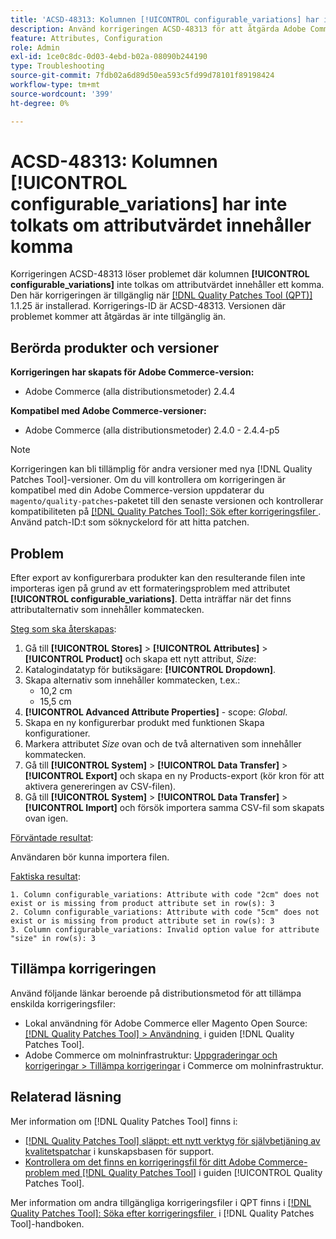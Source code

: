```yaml
---
title: 'ACSD-48313: Kolumnen [!UICONTROL configurable_variations] har inte tolkats om attributvärdet innehåller komma'
description: Använd korrigeringen ACSD-48313 för att åtgärda Adobe Commerce-problemet där kolumnen [!UICONTROL configurable_variations] inte tolkas om attributvärdet innehåller ett komma.
feature: Attributes, Configuration
role: Admin
exl-id: 1ce0c8dc-0d03-4ebd-b02a-08090b244190
type: Troubleshooting
source-git-commit: 7fdb02a6d89d50ea593c5fd99d78101f89198424
workflow-type: tm+mt
source-wordcount: '399'
ht-degree: 0%

---
```


# ACSD-48313: Kolumnen **[!UICONTROL configurable_variations]** har inte tolkats om attributvärdet innehåller komma

Korrigeringen ACSD-48313 löser problemet där kolumnen **[!UICONTROL configurable_variations]** inte tolkas om attributvärdet innehåller ett komma. Den här korrigeringen är tillgänglig när [[!DNL Quality Patches Tool (QPT)]](https://experienceleague.adobe.com/sv/docs/commerce-operations/tools/quality-patches-tool/quality-patches-tool-to-self-serve-quality-patches) 1.1.25 är installerad. Korrigerings-ID är ACSD-48313. Versionen där problemet kommer att åtgärdas är inte tillgänglig än.

## Berörda produkter och versioner

**Korrigeringen har skapats för Adobe Commerce-version:**
* Adobe Commerce (alla distributionsmetoder) 2.4.4

**Kompatibel med Adobe Commerce-versioner:**
* Adobe Commerce (alla distributionsmetoder) 2.4.0 - 2.4.4-p5

>[!NOTE]
>
>Korrigeringen kan bli tillämplig för andra versioner med nya [!DNL Quality Patches Tool]-versioner. Om du vill kontrollera om korrigeringen är kompatibel med din Adobe Commerce-version uppdaterar du `magento/quality-patches`-paketet till den senaste versionen och kontrollerar kompatibiliteten på [[!DNL Quality Patches Tool]: Sök efter korrigeringsfiler &#x200B;](https://experienceleague.adobe.com/tools/commerce-quality-patches/index.html?lang=sv-SE). Använd patch-ID:t som söknyckelord för att hitta patchen.

## Problem

Efter export av konfigurerbara produkter kan den resulterande filen inte importeras igen på grund av ett formateringsproblem med attributet **[!UICONTROL configurable_variations]**. Detta inträffar när det finns attributalternativ som innehåller kommatecken.

<u>Steg som ska återskapas</u>:

1. Gå till **[!UICONTROL Stores]** > **[!UICONTROL Attributes]** > **[!UICONTROL Product]** och skapa ett nytt attribut, _Size_:
1. Katalogindatatyp för butiksägare: **[!UICONTROL Dropdown]**.
1. Skapa alternativ som innehåller kommatecken, t.ex.:
   * 10,2 cm
   * 15,5 cm
1. **[!UICONTROL Advanced Attribute Properties]** - scope: _Global_.
1. Skapa en ny konfigurerbar produkt med funktionen Skapa konfigurationer.
1. Markera attributet _Size_ ovan och de två alternativen som innehåller kommatecken.
1. Gå till **[!UICONTROL System]** > **[!UICONTROL Data Transfer]** > **[!UICONTROL Export]** och skapa en ny Products-export (kör kron för att aktivera genereringen av CSV-filen).
1. Gå till **[!UICONTROL System]** > **[!UICONTROL Data Transfer]** > **[!UICONTROL Import]** och försök importera samma CSV-fil som skapats ovan igen.

<u>Förväntade resultat</u>:

Användaren bör kunna importera filen.

<u>Faktiska resultat</u>:

```
1. Column configurable_variations: Attribute with code "2cm" does not exist or is missing from product attribute set in row(s): 3
2. Column configurable_variations: Attribute with code "5cm" does not exist or is missing from product attribute set in row(s): 3
3. Column configurable_variations: Invalid option value for attribute "size" in row(s): 3
```

## Tillämpa korrigeringen

Använd följande länkar beroende på distributionsmetod för att tillämpa enskilda korrigeringsfiler:

* Lokal användning för Adobe Commerce eller Magento Open Source: [[!DNL Quality Patches Tool] > Användning &#x200B;](/help/tools/quality-patches-tool/usage.md) i guiden [!DNL Quality Patches Tool].
* Adobe Commerce om molninfrastruktur: [Uppgraderingar och korrigeringar > Tillämpa korrigeringar](https://experienceleague.adobe.com/docs/commerce-cloud-service/user-guide/develop/upgrade/apply-patches.html?lang=sv-SE) i Commerce om molninfrastruktur.


## Relaterad läsning

Mer information om [!DNL Quality Patches Tool] finns i:

* [[!DNL Quality Patches Tool] släppt: ett nytt verktyg för självbetjäning av kvalitetspatchar](https://experienceleague.adobe.com/sv/docs/commerce-operations/tools/quality-patches-tool/quality-patches-tool-to-self-serve-quality-patches) i kunskapsbasen för support.
* [Kontrollera om det finns en korrigeringsfil för ditt Adobe Commerce-problem med  [!DNL Quality Patches Tool]](/help/tools/quality-patches-tool/patches-available-in-qpt/check-patch-for-magento-issue-with-magento-quality-patches.md) i guiden [!UICONTROL Quality Patches Tool].


Mer information om andra tillgängliga korrigeringsfiler i QPT finns i [[!DNL Quality Patches Tool]: Söka efter korrigeringsfiler &#x200B;](https://experienceleague.adobe.com/tools/commerce-quality-patches/index.html?lang=sv-SE) i [!DNL Quality Patches Tool]-handboken.
